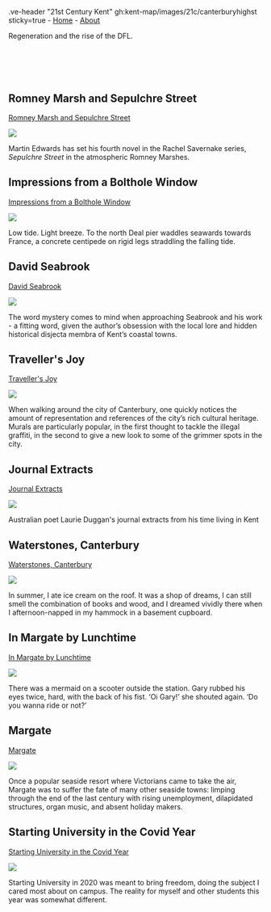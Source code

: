 .ve-header "21st Century Kent" gh:kent-map/images/21c/canterburyhighst sticky=true
    - [Home](/)
    - [About](/about)

Regeneration and the rise of the DFL.

# &nbsp; 
<param class="cards">

## Romney Marsh and Sepulchre Street

[Romney Marsh and Sepulchre Street](21c-edwards-sepulchre-street)

![](https://iiif.juncture-digital.org/thumbnail?url=https://upload.wikimedia.org/wikipedia/commons/7/7c/Harold_Gilman_-_Romney_Marsh_-_B1975.4.330_-_Yale_Center_for_British_Art.jpg)

Martin Edwards has set his fourth novel in the Rachel Savernake series, _Sepulchre Street_ in the atmospheric Romney Marshes. 

## Impressions from a Bolthole Window

[Impressions from a Bolthole Window](21c-impressions-hirst)

![](https://iiif.juncture-digital.org/thumbnail?url=https://stor.artstor.org/stor/731e64ad-bad5-4db7-998a-84087304e97d)

Low tide. Light breeze. To the north Deal pier waddles seawards towards France, a concrete centipede on rigid legs straddling the falling tide.

## David Seabrook

[David Seabrook](21c-seabrook-biography)

![](https://iiif.juncture-digital.org/thumbnail?url=https://raw.githubusercontent.com/kent-map/kent/main/images/thumbnails/21c.jpg)

The word mystery comes to mind when approaching Seabrook and his work - a fitting word, given the author’s obsession with the local lore and hidden historical disjecta membra of Kent’s coastal towns.

## Traveller's Joy

[Traveller's Joy](21c-travellers-joy)

![](https://iiif.juncture-digital.org/thumbnail?url=https://raw.githubusercontent.com/kent-map/kent/main/21c/images/TravellersJoyMJC.jpg)

When walking around the city of Canterbury, one quickly notices the amount of representation and references of the city’s rich cultural heritage. Murals are particularly popular, in the first thought to tackle the illegal graffiti, in the second to give a new look to some of the grimmer spots in the city. 

## Journal Extracts

[Journal Extracts](21c-kent-journal-extracts)

![](https://iiif.juncture-digital.org/thumbnail?url=https://stor.artstor.org/stor/53022ed5-5d29-45c7-bc97-f06325a1661b)

Australian poet Laurie Duggan's journal extracts from his time living in Kent

## Waterstones, Canterbury

[Waterstones, Canterbury](21c-waterstones-canterbury)

![](https://iiif.juncture-digital.org/thumbnail?url=https://stor.artstor.org/stor/9c9505ef-6725-4b6d-a116-ede530595639)

In summer, I ate ice cream on the roof. It was a shop of dreams, I can still smell the combination of books and wood, and I dreamed vividly there when I afternoon-napped in my hammock in a basement cupboard.

## In Margate by Lunchtime

[In Margate by Lunchtime](21c-margate-lunchtime)

![](https://iiif.juncture-digital.org/thumbnail?url=https://stor.artstor.org/stor/c81626c5-5018-4699-88ab-60dfef0b4acc)

There was a mermaid on a scooter outside the station. Gary rubbed his eyes twice, hard, with the back of his fist. ‘Oi Gary!’ she shouted again. ‘Do you wanna ride or not?’

## Margate

[Margate](21c-margate)

![](https://iiif.juncture-digital.org/thumbnail?url=https://stor.artstor.org/stor/a1a47ab9-b7e5-4e64-9e2e-703827012850)

Once a popular seaside resort where Victorians came to take the air, Margate was to suffer the fate of many other seaside towns: limping through the end of the last century with rising unemployment, dilapidated structures, organ music, and absent holiday makers.

## Starting University in the Covid Year

[Starting University in the Covid Year](21c-canterbury-covid)

![](https://iiif.juncture-digital.org/thumbnail?url=https://stor.artstor.org/stor/2b076d61-1920-4e76-aced-2a3b0d7e7512)

Starting University in 2020 was meant to bring freedom, doing the subject I cared most about on campus. The reality for myself and other students this year was somewhat different.

